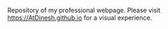 Repository of my professional webpage. Please visit https://AtDinesh.github.io for a visual experience.
